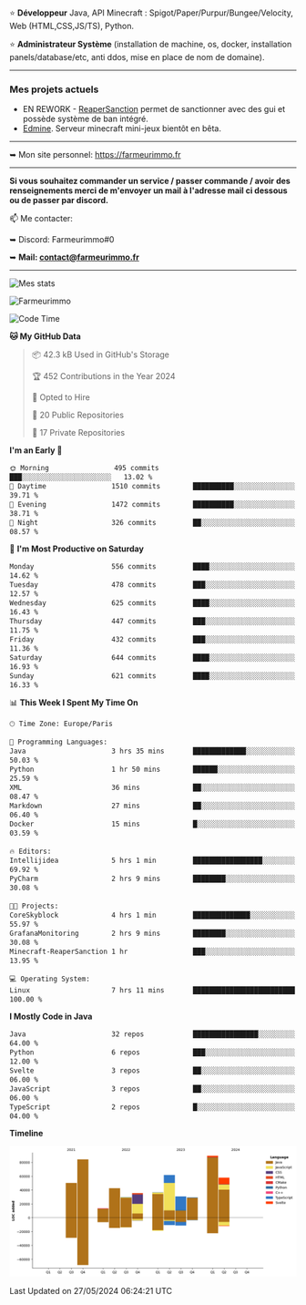 ⭐ **Développeur** Java, API Minecraft : Spigot/Paper/Purpur/Bungee/Velocity, Web (HTML,CSS,JS/TS), Python.

⭐ **Administrateur Système** (installation de machine, os, docker, installation panels/database/etc, anti ddos, mise en place de nom de domaine).

---

### Mes projets actuels
- EN REWORK - [ReaperSanction](https://www.spigotmc.org/resources/reapersanction.89580/) permet de sanctionner avec des gui et possède système de ban intégré.
- [Edmine](https://edmine.net). Serveur minecraft mini-jeux bientôt en bêta.

---

➥ Mon site personnel: https://farmeurimmo.fr

---

**Si vous souhaitez commander un service / passer commande / avoir des renseignements merci de m'envoyer un mail à l'adresse mail ci dessous ou de passer par discord.**

📫 Me contacter:
 
   ➥ Discord: Farmeurimmo#0
   
   ➥ **Mail: contact@farmeurimmo.fr**

---

![Mes stats](https://github-readme-stats.farmeurimmo.fr/api?username=Farmeurimmo&count_private=true&show_icons=true&theme=radical)

<img src="https://komarev.com/ghpvc/?username=Farmeurimmo" alt="Farmeurimmo" />

<!--START_SECTION:waka-->
![Code Time](http://img.shields.io/badge/Code%20Time-1%2C357%20hrs%2036%20mins-blue)

**🐱 My GitHub Data** 

> 📦 42.3 kB Used in GitHub's Storage 
 > 
> 🏆 452 Contributions in the Year 2024
 > 
> 💼 Opted to Hire
 > 
> 📜 20 Public Repositories 
 > 
> 🔑 17 Private Repositories 
 > 
**I'm an Early 🐤** 

```text
🌞 Morning                495 commits         ███░░░░░░░░░░░░░░░░░░░░░░   13.02 % 
🌆 Daytime                1510 commits        ██████████░░░░░░░░░░░░░░░   39.71 % 
🌃 Evening                1472 commits        ██████████░░░░░░░░░░░░░░░   38.71 % 
🌙 Night                  326 commits         ██░░░░░░░░░░░░░░░░░░░░░░░   08.57 % 
```
📅 **I'm Most Productive on Saturday** 

```text
Monday                   556 commits         ████░░░░░░░░░░░░░░░░░░░░░   14.62 % 
Tuesday                  478 commits         ███░░░░░░░░░░░░░░░░░░░░░░   12.57 % 
Wednesday                625 commits         ████░░░░░░░░░░░░░░░░░░░░░   16.43 % 
Thursday                 447 commits         ███░░░░░░░░░░░░░░░░░░░░░░   11.75 % 
Friday                   432 commits         ███░░░░░░░░░░░░░░░░░░░░░░   11.36 % 
Saturday                 644 commits         ████░░░░░░░░░░░░░░░░░░░░░   16.93 % 
Sunday                   621 commits         ████░░░░░░░░░░░░░░░░░░░░░   16.33 % 
```


📊 **This Week I Spent My Time On** 

```text
🕑︎ Time Zone: Europe/Paris

💬 Programming Languages: 
Java                     3 hrs 35 mins       █████████████░░░░░░░░░░░░   50.03 % 
Python                   1 hr 50 mins        ██████░░░░░░░░░░░░░░░░░░░   25.59 % 
XML                      36 mins             ██░░░░░░░░░░░░░░░░░░░░░░░   08.47 % 
Markdown                 27 mins             ██░░░░░░░░░░░░░░░░░░░░░░░   06.40 % 
Docker                   15 mins             █░░░░░░░░░░░░░░░░░░░░░░░░   03.59 % 

🔥 Editors: 
Intellijidea             5 hrs 1 min         █████████████████░░░░░░░░   69.92 % 
PyCharm                  2 hrs 9 mins        ████████░░░░░░░░░░░░░░░░░   30.08 % 

🐱‍💻 Projects: 
CoreSkyblock             4 hrs 1 min         ██████████████░░░░░░░░░░░   55.97 % 
GrafanaMonitoring        2 hrs 9 mins        ████████░░░░░░░░░░░░░░░░░   30.08 % 
Minecraft-ReaperSanction 1 hr                ███░░░░░░░░░░░░░░░░░░░░░░   13.95 % 

💻 Operating System: 
Linux                    7 hrs 11 mins       █████████████████████████   100.00 % 
```

**I Mostly Code in Java** 

```text
Java                     32 repos            ████████████████░░░░░░░░░   64.00 % 
Python                   6 repos             ███░░░░░░░░░░░░░░░░░░░░░░   12.00 % 
Svelte                   3 repos             ██░░░░░░░░░░░░░░░░░░░░░░░   06.00 % 
JavaScript               3 repos             ██░░░░░░░░░░░░░░░░░░░░░░░   06.00 % 
TypeScript               2 repos             █░░░░░░░░░░░░░░░░░░░░░░░░   04.00 % 
```



**Timeline**

![Lines of Code chart](https://raw.githubusercontent.com/Farmeurimmo/Farmeurimmo/main/assets/bar_graph.png)


 Last Updated on 27/05/2024 06:24:21 UTC
<!--END_SECTION:waka-->
